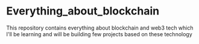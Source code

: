 # Everything_about_blockchain
This repository contains everything about blockchain and web3 tech which I'll be learning and will be building few projects based on these technology
